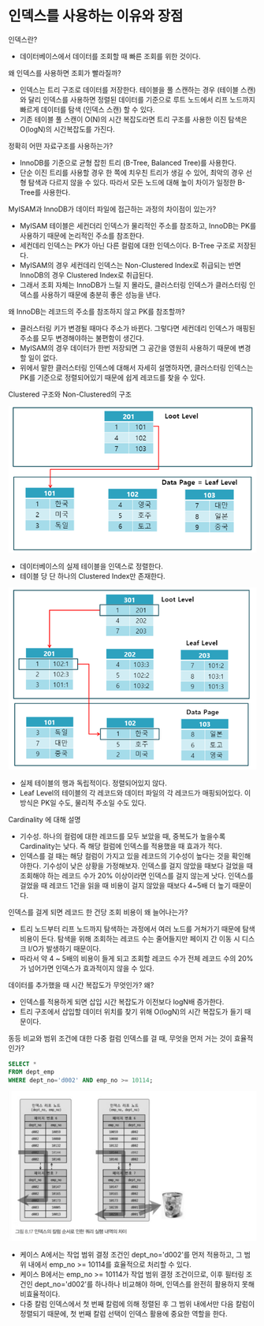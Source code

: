 # 인덱스를 사용하는 이유와 장점

인덱스란?

- 데이터베이스에서 데이터를 조회할 때 빠른 조회를 위한 것이다. 

왜 인덱스를 사용하면 조회가 빨라질까?

- 인덱스는 트리 구조로 데이터를 저장한다. 테이블을 풀 스캔하는 경우 (테이블 스캔) 와 달리 인덱스를 사용하면 정렬된 데이터를 기준으로 루트 노드에서 리프 노드까지 빠르게 데이터를 탐색 (인덱스 스캔) 할 수 있다.
- 기존 테이블 풀 스캔이 O(N)의 시간 복잡도라면 트리 구조를 사용한 이진 탐색은 O(logN)의 시간복잡도를 가진다.

정확히 어떤 자료구조를 사용하는가? 

- InnoDB를 기준으로 균형 잡힌 트리 (B-Tree, Balanced Tree)를 사용한다.
- 단순 이진 트리를 사용할 경우 한 쪽에 치우친 트리가 생길 수 있어, 최악의 경우 선형 탐색과 다르지 않을 수 있다. 따라서 모든 노드에 대해 높이 차이가 일정한 B-Tree를 사용한다.

MyISAM과 InnoDB가 데이터 파일에 접근하는 과정의 차이점이 있는가? 

- MyISAM 테이블은 세컨더리 인덱스가 물리적인 주소를 참조하고, InnoDB는 PK를 사용하기 때문에 논리적인 주소를 참조한다. 
- 세컨데리 인덱스는 PK가 아닌 다른 컬럼에 대한 인덱스이다. B-Tree 구조로 저장된다. 
- MyISAM의 경우 세컨데리 인덱스는 Non-Clustered Index로 취급되는 반면 InnoDB의 경우 Clustered Index로 취급된다.
- 그래서 조회 자체는 InnoDB가 느릴 지 몰라도, 클러스터링 인덱스가 클러스터링 인덱스를 사용하기 때문에 충분히 좋은 성능을 낸다.

왜 InnoDB는 레코드의 주소를 참조하지 않고 PK를 참조할까? 

- 클러스터링 키가 변경될 때마다 주소가 바뀐다. 그렇다면 세컨데리 인덱스가 매핑된 주소를 모두 변경해야하는 불편함이 생긴다. 
- MyISAM의 경우 데이터가 한번 저장되면 그 공간을 영원히 사용하기 때문에 변경할 일이 없다. 
- 위에서 말한 클러스터링 인덱스에 대해서 자세히 설명하자면, 클러스터링 인덱스는 PK를 기준으로 정렬되어있기 때문에 쉽게 레코드를 찾을 수 있다.

Clustered 구조와 Non-Clustered의 구조

![img.png](clustered.png)

- 데이터베이스의 실제 테이블을 인덱스로 정렬한다.
- 테이블 당 단 하나의 Clustered Index만 존재한다.  

![img.png](non-clustered.png)

- 실제 테이블의 행과 독립적이다. 정렬되어있지 않다. 
- Leaf Level의 테이블의 각 레코드와 데이터 파일의 각 레코드가 매핑되어있다. 이 방식은 PK일 수도, 물리적 주소일 수도 있다. 

Cardinality 에 대해 설명

- 기수성. 하나의 컬럼에 대한 레코드를 모두 보았을 때, 중복도가 높을수록 Cardinality는 낮다. 즉 해당 컬럼에 인덱스를 적용했을 때 효과가 적다. 
- 인덱스를 걸 때는 해당 컬럼이 가지고 있을 레코드의 기수성이 높다는  것을 확인해야한다. 기수성이 낮은 상황을 가정해보자. 인덱스를 걸지 않았을 때보다 걸었을 때 조회해야 하는 레코드 수가 20% 이상이라면 인덱스를 걸지 않는게 낫다. 인덱스를 걸었을 때 레코드 1건을 읽을 때 비용이 걸지 않았을 때보다 4~5배 더 높기 때문이다.

인덱스를 걸게 되면 레코드 한 건당 조회 비용이 왜 늘어나는가? 

- 트리 노드부터 리프 노드까지 탐색하는 과정에서 여러 노드를 거쳐가기 때문에 탐색 비용이 든다. 탐색을 위해 조회하는 레코드 수는 줄어들지만 페이지 간 이동 시 디스크 I/O가 발생하기 때문이다. 
- 따라서 약 4 ~ 5배의 비용이 들게 되고 조회할 레코드 수가 전체 레코드 수의 20% 가 넘어가면 인덱스가 효과적이지 않을 수 있다.

데이터를 추가했을 때 시간 복잡도가 무엇인가? 왜?

- 인덱스를 적용하게 되면 삽입 시간 복잡도가 이전보다 logN배 증가한다. 
- 트리 구조에서 삽입할 데이터 위치를 찾기 위해 O(logN)의 시간 복잡도가 들기 때문이다. 

동등 비교와 범위 조건에 대한 다중 컬럼 인덱스를 걸 때, 무엇을 먼저 거는 것이 효율적인가? 

```sql
SELECT * 
FROM dept_emp 
WHERE dept_no='d002' AND emp_no >= 10114;
```
![img.png](multi-index.png)

- 케이스 A에서는 작업 범위 결정 조건인 dept_no='d002'를 먼저 적용하고, 그 범위 내에서 emp_no >= 10114를 효율적으로 처리할 수 있다.
- 케이스 B에서는 emp_no >= 10114가 작업 범위 결정 조건이므로, 이후 필터링 조건인 dept_no='d002'를 하나하나 비교해야 하며, 인덱스를 완전히 활용하지 못해 비효율적이다.
 - 다중 칼럼 인덱스에서 첫 번째 칼럼에 의해 정렬된 후 그 범위 내에서만 다음 칼럼이 정렬되기 때문에, 첫 번째 칼럼 선택이 인덱스 활용에 중요한 역할을 한다.